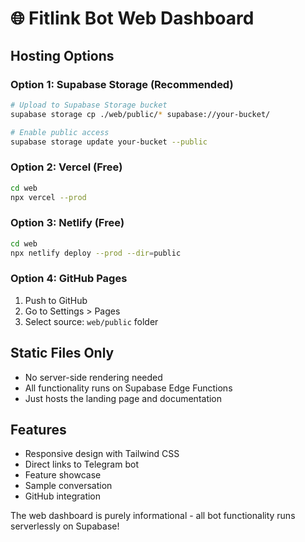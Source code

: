 # 🌐 Fitlink Bot Web Dashboard

## Hosting Options

### Option 1: Supabase Storage (Recommended)
```bash
# Upload to Supabase Storage bucket
supabase storage cp ./web/public/* supabase://your-bucket/

# Enable public access
supabase storage update your-bucket --public
```

### Option 2: Vercel (Free)
```bash
cd web
npx vercel --prod
```

### Option 3: Netlify (Free)
```bash
cd web
npx netlify deploy --prod --dir=public
```

### Option 4: GitHub Pages
1. Push to GitHub
2. Go to Settings > Pages
3. Select source: `web/public` folder

## Static Files Only
- No server-side rendering needed
- All functionality runs on Supabase Edge Functions
- Just hosts the landing page and documentation

## Features
- Responsive design with Tailwind CSS
- Direct links to Telegram bot
- Feature showcase
- Sample conversation
- GitHub integration

The web dashboard is purely informational - all bot functionality runs serverlessly on Supabase!
